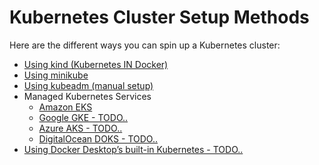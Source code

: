 # Kubernetes Cluster Setup Methods

Here are the different ways you can spin up a Kubernetes cluster:

- [Using kind (Kubernetes IN Docker)](./kind/README.md)
- [Using minikube](./minikube/README.md)
- [Using kubeadm (manual setup)](./kubeadm/README.md)
- Managed Kubernetes Services
  - [Amazon EKS](./eks/README.md)
  - [Google GKE - TODO..](./gke/README.md)
  - [Azure AKS - TODO..](./aks/README.md)  
  - [DigitalOcean DOKS - TODO..](./doks/README.md)
- [Using Docker Desktop’s built-in Kubernetes - TODO..](./docker-desktop/README.md)
